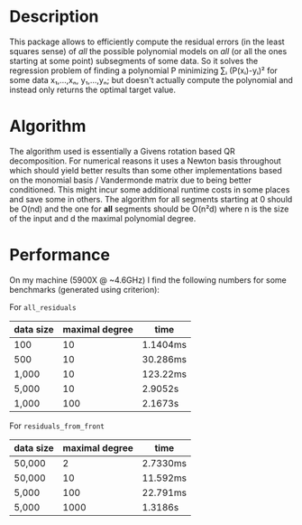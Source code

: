 # Description
This package allows to efficiently compute the residual errors (in the least squares sense) of *all* the possible polynomial models on *all* (or all the ones starting at some point) subsegments of some data. So it solves the regression problem of finding a polynomial P minimizing ∑ᵢ (P(xᵢ)-yᵢ)² for some data x₁,...,xₙ, y₁,...,yₙ; but doesn't actually compute the polynomial and instead only returns the optimal target value.

# Algorithm
The algorithm used is essentially a Givens rotation based QR decomposition. For numerical reasons it uses a Newton basis throughout which should yield better results than some other implementations based on the monomial basis / Vandermonde matrix due to being better conditioned. This might incur some additional runtime costs in some places and save some in others.
The algorithm for all segments starting at 0 should be O(nd) and the one for **all** segments should be O(n²d) where n is the size of the input and d the maximal polynomial degree.

# Performance
On my machine (5900X @ ~4.6GHz) I find the following numbers for some benchmarks (generated using criterion):

For `all_residuals`

| data size | maximal degree | time     |
| --------- | -------------- | -------- |
| 100       | 10             | 1.1404ms |
| 500       | 10             | 30.286ms |
| 1,000     | 10             | 123.22ms |
| 5,000     | 10             | 2.9052s  |
| 1,000     | 100            | 2.1673s  |

For `residuals_from_front`

| data size | maximal degree | time     |
| --------- | -------------- | -------- |
| 50,000    | 2              | 2.7330ms |
| 50,000    | 10             | 11.592ms |
| 5,000     | 100            | 22.791ms |
| 5,000     | 1000           | 1.3186s  |
